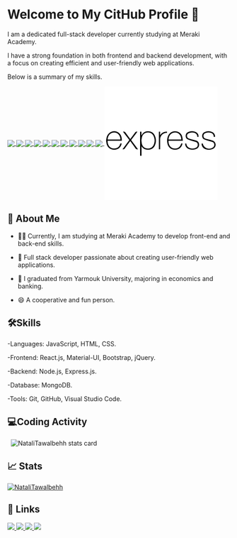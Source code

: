 

# Welcome to My CitHub Profile 👋

I am a dedicated full-stack developer currently studying at Meraki Academy.

 I have a strong foundation in both frontend and backend development, with a focus on creating efficient and user-friendly web applications.

Below is a summary of my skills.

<a href="https://reactjs.org/" >
<img align="center" src="https://img.shields.io/badge/React-20232A?style=for-the-badge&logo=react&logoColor=61DAFB" />
</a>
<a href="https://nodejs.org" >
<img align="center" src="https://img.shields.io/badge/Node%20js-339933?style=for-the-badge&logo=nodedotjs&logoColor=white" />
</a>
<a href="https://www.mongodb.com/" >
<img align="center" src="https://img.shields.io/badge/MongoDB-4EA94B?style=for-the-badge&logo=mongodb&logoColor=white" />
</a>
<a href="https://developer.mozilla.org/en-US/docs/Web/JavaScript" >
<img align="center" src="https://img.shields.io/badge/JavaScript-323330?style=for-the-badge&logo=javascript&logoColor=F7DF1E"/>
</a>
<a href="https://www.npmjs.com/">
<img align="center" src="https://img.shields.io/badge/npm-CB3837?style=for-the-badge&logo=npm&logoColor=white" />
</a>
<a href="https://reactrouter.com/en/main">
<img align="center" src="	https://img.shields.io/badge/React_Router-CA4245?style=for-the-badge&logo=react-router&logoColor=white" />
</a>
<a href="https://redux.js.org/">
<img align="center" src="https://img.shields.io/badge/Redux-593D88?style=for-the-badge&logo=redux&logoColor=white" />
</a>
<a href="https://jwt.io/">
<img align="center" src="https://img.shields.io/badge/JWT-000000?style=for-the-badge&logo=JSON%20web%20tokens&logoColor=white" />
</a>
<a href="https://www.w3schools.com/css/">
<img align="center" src="https://img.shields.io/badge/CSS3-1572B6?style=for-the-badge&logo=css3&logoColor=white" />
</a>
<a href="https://html.com/">
<img align="center" src="	https://img.shields.io/badge/HTML5-E34F26?style=for-the-badge&logo=html5&logoColor=white" />
</a>
<a href="https://www.json.org/json-en.html">
<img align="center" src="	https://img.shields.io/badge/json-5E5C5C?style=for-the-badge&logo=json&logoColor=white" />
</a>
<a href="https://expressjs.com" >
<img align="center" src="https://raw.githubusercontent.com/devicons/devicon/master/icons/express/express-original-wordmark.svg" />
</a>












## 🚀 About Me

- 👩‍💻 Currently, I am studying at Meraki Academy to develop front-end and back-end skills.

- 🧠 Full stack developer passionate about creating user-friendly web applications.

- 📝 I graduated from Yarmouk University, majoring in economics and banking.

- 😄 A cooperative and fun person.


## 🛠️Skills

-Languages: JavaScript, HTML, CSS.

-Frontend: React.js, Material-UI, Bootstrap, jQuery.

-Backend: Node.js, Express.js.

-Database: MongoDB.

-Tools: Git, GitHub, Visual Studio Code.



## 💻Coding Activity

<p>&nbsp;
<img align="center" src="https://github-readme-stats.vercel.app/api?username=NataliTawalbehh&show_icons=true&theme=default&title_color=505af2&text_color=474eff&bg_color=030302&hide_border=true" alt="NataliTawalbehh stats card" /></p>



## 📈 Stats

<p align="left">
<a href="https://github.com/ryo-ma/github-profile-trophy">
<img src="https://github-profile-trophy.vercel.app/?username=NataliTawalbehh" alt="NataliTawalbehh" />
</a>
</p>


## 🔗 Links
<div>
<a href="https://www.linkedin.com/in/natali-mohammed/">
<img src="https://img.shields.io/badge/LinkedIn-0077B5?style=for-the-badge&logo=linkedin&logoColor=white"/>
</a>
<a href="https://meraki-academy-c11.slack.com/team/U06NK5NPVQW">
<img src="https://img.shields.io/badge/Slack-4A154B?style=for-the-badge&logo=slack&logoColor=white"/>
</a>
<a href="https://github.com/NataliTawalbehh">
<img src="https://img.shields.io/badge/GitHub-100000?style=for-the-badge&logo=github&logoColor=white"/>
</a>
 <a href="natali.m.tawalbeh@gmail.com">
<img src="https://img.shields.io/badge/Gmail-D14836?style=for-the-badge&logo=gmail&logoColor=white"/>
</a>
</div>






   
